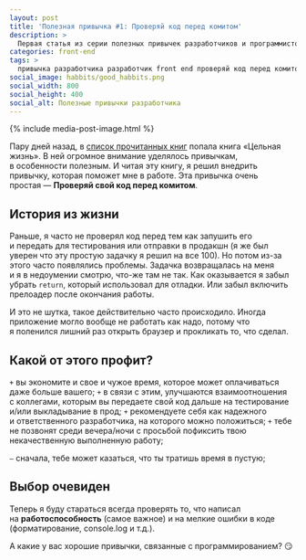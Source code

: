 ```yaml
---
layout: post
title: 'Полезная привычка #1: Проверяй код перед комитом'
description: >
  Первая статья из серии полезных привычек разработчиков и программистов: Проверяй свой код перед комитом.
categories: front-end
tags: >
  привычка разработчика разработчик front end проверяй код перед комитом программиста
social_image: habbits/good_habbits.png
social_width: 800
social_height: 400
social_alt: Полезные привычки разработчика
---
```


{% include media-post-image.html %}

Пару дней назад, в [список прочитанных книг](/books/) попала книга «Цельная жизнь». В ней огромное внимание уделялось привычкам, в особенности полезным. И читая эту книгу, я решил внедрить привычку, которая поможет мне в работе. Эта привычка очень простая — **Проверяй свой код перед комитом**.

<!-- more -->

## История из жизни

Раньше, я часто не проверял код перед тем как запушить его и передать для тестирования или отправки в продакшн (я же был уверен что эту простую задачку я решил на все 100). Но потом из-за этого часто появлялись проблемы. Задачка возвращалась на меня и я в недоумении смотрю, что-же там не так. Как оказывается я забыл убрать `return`, который использовал для отладки. Или забыл включить прелоадер после окончания работы.

И это не шутка, такое действительно часто происходило. Иногда приложение могло вообще не работать как надо, потому что я поленился лишний раз открыть браузер и прокликать то, что сделал.

## Какой от этого профит?

`+` вы экономите и свое и чужое время, которое может оплачиваться даже больше вашего;
`+` в связи с этим, улучшаются взаимоотношения с коллегами, которым вы передаете свой код дальше на тестирование и/или выкладывание в прод;
`+` рекомендуете себя как надежного и ответственного разработчика, на которого можно положиться;
`+` тебе не позвонят среди вечера/ночи c просьбой пофиксить твою некачественную выполненную работу;


`–` сначала, тебе может казаться, что ты тратишь время в пустую;


## Выбор очевиден

Теперь я буду стараться всегда проверять то, что написал на **работоспособность** (самое важное) и на мелкие ошибки в коде (форматирование, console.log и т.д.).

А какие у вас хорошие привычки, связанные с программированием? 😏
